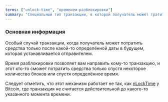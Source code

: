 ```yaml
---
terms: ["unlock-time", "временем-разблокировки"]
summary: "Специальный тип транзакции, в которой получатель может тратить средства только после определенной даты, установленной отправителем"
---
```


### Основная информация

Особый случай транзакции, когда получатель может потратить средства только после какой-то определённой даты в будущем, которая устанавливается отправителем.

Время разблокировки позволяет вам направить кому-то транзакцию, и этот кто-то сможет потратить средства только спустя некоторое количество блоков или спустя определённое время.

Следует отметить, что этот механизм работает не так, как [nLockTime](https://en.bitcoin.it/wiki/NLockTime) у Bitcoin, где транзакция не считается действительной до какого-то указанного момента времени.
